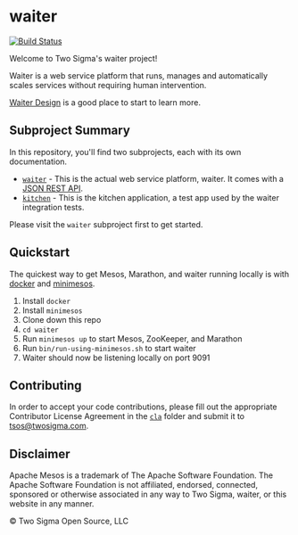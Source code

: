# waiter

[![Build Status](https://travis-ci.org/twosigma/waiter.svg)](https://travis-ci.org/twosigma/waiter)

Welcome to Two Sigma's waiter project!

Waiter is a web service platform that runs, manages and automatically scales services without requiring human intervention.

[Waiter Design](waiter/docs/waiter-design-docs.md) is a good place to start to learn more.

## Subproject Summary

In this repository, you'll find two subprojects, each with its own documentation.

* [`waiter`](waiter) - This is the actual web service platform, waiter. It comes with a [JSON REST API](waiter/docs/rest-api.md).
* [`kitchen`](kitchen) - This is the kitchen application, a test app used by the waiter integration tests.

Please visit the `waiter` subproject first to get started.

## Quickstart

The quickest way to get Mesos, Marathon, and waiter running locally is with [docker](https://www.docker.com/) and [minimesos](https://minimesos.org/). 

1. Install `docker`
1. Install `minimesos`
1. Clone down this repo
1. `cd waiter`
1. Run `minimesos up` to start Mesos, ZooKeeper, and Marathon
1. Run `bin/run-using-minimesos.sh` to start waiter
1. Waiter should now be listening locally on port 9091

## Contributing

In order to accept your code contributions, please fill out the appropriate Contributor License Agreement in the [`cla`](cla) folder and submit it to tsos@twosigma.com.

## Disclaimer

Apache Mesos is a trademark of The Apache Software Foundation. The Apache Software Foundation is not affiliated, endorsed, connected, sponsored or otherwise associated in any way to Two Sigma, waiter, or this website in any manner.

© Two Sigma Open Source, LLC
